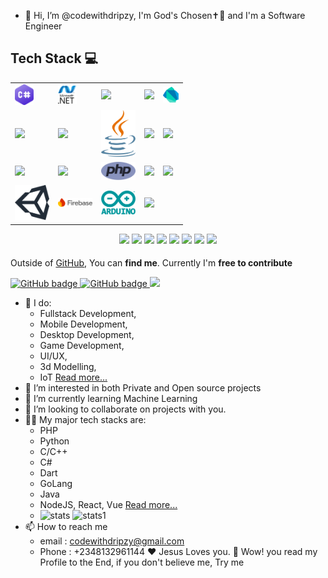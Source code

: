- 👋 Hi, I’m @codewithdripzy, I'm God's Chosen✝🙏 and I'm a Software Engineer


## Tech Stack :computer:

<div>
  <table>
    <tr>
      <td><img width="30" src="https://raw.githubusercontent.com/gilbarbara/logos/master/logos/c-sharp.svg" alt="C#"/></td>
      <td><img width="30" src="https://raw.githubusercontent.com/gilbarbara/logos/master/logos/dotnet.svg" alt="Dot Net"/></td>
      <td><img width="30" src="https://raw.githubusercontent.com/gilbarbara/logos/master/logos/flutter.svg"/></td>
      <td><img width="30" src="https://raw.githubusercontent.com/gilbarbara/logos/master/logos/database-labs.svg"/></td>
      <td><img width="25" src="https://raw.githubusercontent.com/gilbarbara/logos/master/logos/dart.svg"/></td>
    </tr>
    <tr>
      <td><img width="55" src="https://raw.githubusercontent.com/gilbarbara/logos/master/logos/mysql.svg"/></td>
      <td><img width="55" src="https://raw.githubusercontent.com/gilbarbara/logos/master/logos/android-icon.svg"/></td>
      <td><img width="55" src="https://raw.githubusercontent.com/gilbarbara/logos/master/logos/java.svg"/></td>
      <td><img width="55" src="https://raw.githubusercontent.com/gilbarbara/logos/master/logos/apple-app-store.svg"/></td>
      <td><img width="55" src="https://raw.githubusercontent.com/gilbarbara/logos/master/logos/aws.svg"/></td>
    </tr>
    <tr>
      <td><img width="55" src="https://raw.githubusercontent.com/gilbarbara/logos/master/logos/html-5.svg"/></td>
      <td><img width="55" src="https://raw.githubusercontent.com/gilbarbara/logos/master/logos/css-3.svg"/></td>
      <td><img width="55" src="https://raw.githubusercontent.com/gilbarbara/logos/master/logos/php.svg"/></td>
      <td><img width="55" src="https://raw.githubusercontent.com/gilbarbara/logos/master/logos/javascript.svg"/></td>
      <td><img width="55" src="https://raw.githubusercontent.com/gilbarbara/logos/master/logos/json.svg"/></td>
    </tr>
    <tr>
      <td><img width="55" src="https://raw.githubusercontent.com/gilbarbara/logos/master/logos/unity.svg"/></td>
      <td><img width="55" src="https://raw.githubusercontent.com/gilbarbara/logos/master/logos/firebase.svg"/></td>
      <td><img width="55" src="https://raw.githubusercontent.com/gilbarbara/logos/master/logos/arduino.svg"/></td>
      <td><img width="50" src="https://raw.githubusercontent.com/gilbarbara/logos/master/logos/figma.svg"/></td>
    </tr>
  </table>
</div>

<div align="center">
   
  <img width="55" src="https://raw.githubusercontent.com/gilbarbara/logos/master/logos/aws.svg"/> 
  <img width="55" src="https://raw.githubusercontent.com/gilbarbara/logos/master/logos/aws-amplify.svg"/> 
  <img width="55" src="https://raw.githubusercontent.com/gilbarbara/logos/master/logos/aws-s3.svg"/> 
  <img width="55" src="https://raw.githubusercontent.com/gilbarbara/logos/master/logos/aws-rds.svg"/> 
  <img width="55" src="https://raw.githubusercontent.com/gilbarbara/logos/master/logos/aws-iam.svg"/> 
  <img width="55" src="https://raw.githubusercontent.com/gilbarbara/logos/master/logos/aws-cloudfront.svg"/> 
  <img width="55" src="https://raw.githubusercontent.com/gilbarbara/logos/master/logos/aws-dynamodb.svg"/> 
  <img width="55" src="https://raw.githubusercontent.com/gilbarbara/logos/master/logos/aws-ec2.svg"/> 
  

</div>


####

Outside of [GitHub](https://github.com/codewithdripzy/), You can **find me**. Currently I'm **free to contribute**

<p >
  <a href="https://github.com/codewithdripzy?tab=followers">
    <img src="https://komarev.com/ghpvc/?username=codewithdripzy&color=blue&label=Profile+Views" alt="GitHub badge" />
  </a>
  <a href="https://github.com/codewithdripzy?tab=followers">
    <img src="https://img.shields.io/github/followers/codewithdripzy?label=follow&style=social" alt="GitHub badge" />
  </a>
  
  <a href="https://www.linkedin.com/in/emmanuel-bankole-746258235/">
     <img src="https://img.shields.io/badge/-Bankole Emmanuel?style=flat-square&logo=Linkedin&logoColor=white&link=https://www.linkedin.com/in/emmanuel-bankole-746258235/" />
 </a>
</p>

- 💪 I do:
  - Fullstack Development,
  - Mobile Development,
  - Desktop Development,
  - Game Development,
  - UI/UX,
  - 3d Modelling,
  - IoT [Read more...](http://codewithdripzy.github.io/portfolio)
- 👀 I’m interested in both Private and Open source projects
- 🌱 I’m currently learning Machine Learning
- 💞️ I’m looking to collaborate on projects with you.
- 👨‍💻 My major tech stacks are:
   - PHP
   - Python
   - C/C++
   - C#
   - Dart
   - GoLang
   - Java
   - NodeJS, React, Vue [Read more...](http://codewithdripzy.github.io/portfolio)
   - ![stats](https://github-readme-stats.vercel.app/api?username=codewithdripzy)     ![stats1](https://github-readme-stats.vercel.app/api/top-langs/?username=codewithdripzy&layout=compact)
- 📫 How to reach me 
  - email : codewithdripzy@gmail.com
  - Phone : +2348132961144
❤ Jesus Loves you.
🎉 Wow! you read my Profile to the End, if you don't believe me, Try me

<!---
codewithdripzy/codewithdripzy is a ✨ special ✨ repository because its `README.md` (this file) appears on your GitHub profile.
You can click the Preview link to take a look at your changes.
--->
